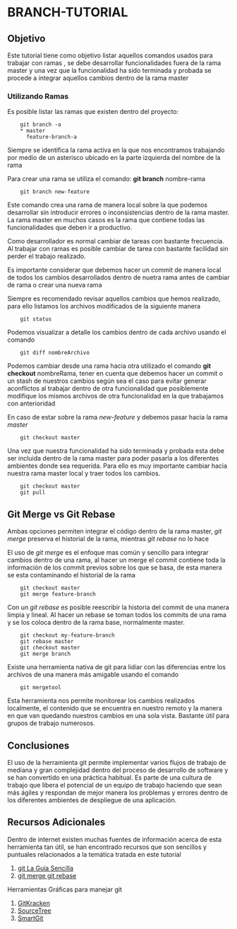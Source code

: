 # BRANCH-TUTORIAL

## Objetivo

Este tutorial tiene como objetivo listar aquellos comandos usados para trabajar con ramas
, se debe desarrollar funcionalidades fuera de la rama master y una vez que la funcionalidad 
ha sido terminada y probada se procede a integrar aquellos cambios dentro de la rama master

### Utilizando Ramas 

Es posible listar las ramas que existen dentro del proyecto:

```
    git branch -a
    * master
      feature-branch-a
```

Siempre se identifica la rama activa en la que nos encontramos trabajando por medio de un asterisco ubicado
en la parte izquierda del nombre de la rama

Para crear una rama se utiliza el comando: **git branch** nombre-rama

```
    git branch new-feature
```

Este comando crea una rama de manera local sobre la que podemos desarrollar sin introducir errores o inconsistencias
dentro de la rama master. La rama master en muchos casos es la rama que contiene todas las funcionalidades que deben ir
a productivo.

Como desarrollador es normal cambiar de tareas con bastante frecuencia. Al trabajar con ramas es posible cambiar de 
tarea con bastante facilidad sin perder el trabajo realizado.

Es importante considerar que debemos hacer un commit de manera local de todos los cambios desarrollados dentro de nuetra rama
antes de cambiar de rama o crear una nueva rama

Siempre es recomendado revisar aquellos cambios que hemos realizado, para ello listamos los archivos modificados de la siguiente manera

```
    git status
```

Podemos visualizar a detalle los cambios dentro de cada archivo usando el comando 

```
    git diff nombreArchivo
```

Podemos cambiar desde una rama hacia otra utilizado el comando **git checkout** nombreRama, tener en cuenta que debemos hacer un commit o un
stash de nuestros cambios según sea el caso para evitar generar aconflictos al trabajar dentro de otra funcionalidad que posiblemente modifique
los mismos archivos de otra funcionalidad en la que trabajamos con anterioridad

En caso de estar sobre la rama *new-feature* y debemos pasar hacia la rama *master*

```
    git checkout master
```

Una vez que nuestra funcionalidad ha sido terminada y probada esta debe ser incluida dentro de la rama master para poder pasarla a los diferentes
ambientes donde sea requerida. Para ello es muy importante cambiar hacia nuestra rama master local y traer todos los cambios.

```
    git checkout master
    git pull
```

## Git Merge vs Git Rebase

Ambas opciones permiten integrar el código dentro de la rama master, *git merge* preserva el historial de la rama, mientras *git rebase* no lo hace

El uso de *git merge* es el enfoque mas común y sencillo para integrar cambios dentro de una rama, al hacer un merge el commit contiene toda la información
de los commit previos sobre los que se basa, de esta manera se esta contaminando el historial de la rama

```
    git checkout master
    git merge feature-branch

```

Con un *git rebase* es posible reescribir la historia del commit de una manera limpia y lineal. Al hacer un rebase se toman todos los commits de una rama y 
se los coloca dentro de la rama base, normalmente master.

```
    git checkout my-feature-branch
    git rebase master
    git checkout master
    git merge branch
```

Existe una herramienta nativa de git para lidiar con las diferencias entre 
los archivos de una manera más amigable usando el comando 
```
    git mergetool
```
Esta herramienta nos permite monitorear los cambios realizados localmente, el contenido
que se encuentra en nuestro remoto y la manera en que van quedando nuestros cambios
en una sola vista. Bastante útil para grupos de trabajo numerosos.

## Conclusiones

El uso de la herramienta git permite implementar varios flujos de trabajo de mediana y gran complejidad dentro del proceso de desarrollo de software
y se han convertido en una práctica habitual. Es parte de una cultura de trabajo que libera el potencial de un equipo de trabajo haciendo que sean más 
ágiles y respondan de mejor manera los problemas y errores dentro de los diferentes ambientes de despliegue de una aplicación.
 
## Recursos Adicionales

Dentro de internet existen muchas fuentes de información acerca de esta herramienta tan útil, se han encontrado recursos que son sencillos y puntuales 
relacionados a la temática tratada en este tutorial

1. [git La Guia Sencilla](http://rogerdudler.github.io/git-guide/index.es.html)
2. [git merge git rebase](https://www.youtube.com/watch?v=dO9BtPDIHJ8)

Herramientas Gráficas para manejar git

1. [GitKracken](https://www.gitkraken.com)
2. [SourceTree](https://www.sourcetreeapp.com)
3. [SmartGit](http://www.syntevo.com/smartgit)

